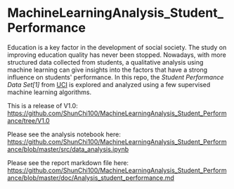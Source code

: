 # MachineLearningAnalysis_Student_Performance

Education is a key factor in the development of social society. The study on improving education quality has never been stopped. Nowadays, with more structured data collected from students, a qualitative analysis using machine learning can give insights into the factors that have a strong influence on students' performance. In this repo, the _Student Performance Data Set[1]_ from [UCI](http://archive.ics.uci.edu/ml/datasets/Student+Performance) is explored and analyzed using a few supervised machine learning algorithms.

This is a release of V1.0:
https://github.com/ShunChi100/MachineLearningAnalysis_Student_Performance/tree/V1.0

Please see the analysis notebook here:
https://github.com/ShunChi100/MachineLearningAnalysis_Student_Performance/blob/master/src/data_analysis.ipynb

Please see the report markdown file here:
https://github.com/ShunChi100/MachineLearningAnalysis_Student_Performance/blob/master/doc/Analysis_student_performance.md
